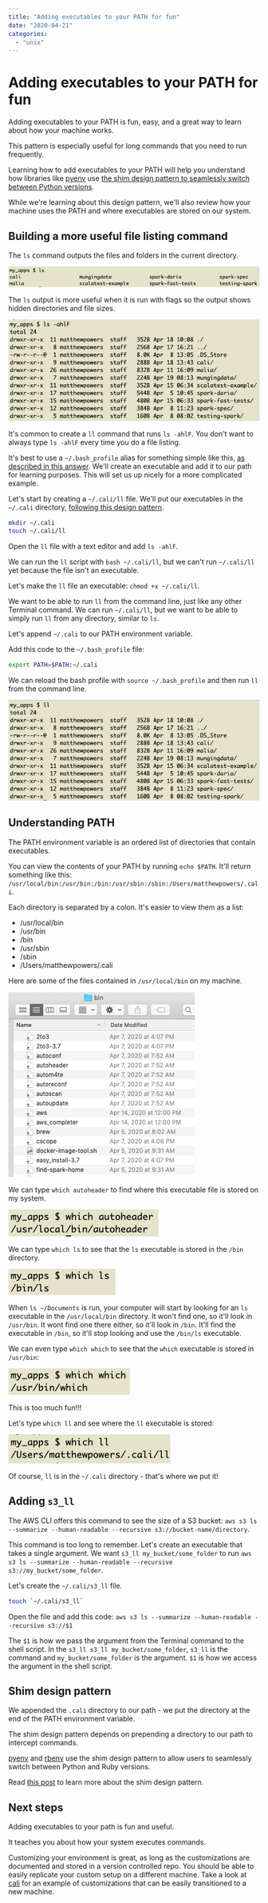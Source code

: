 ```yaml
---
title: "Adding executables to your PATH for fun"
date: "2020-04-21"
categories: 
  - "unix"
---
```


# Adding executables to your PATH for fun

Adding executables to your PATH is fun, easy, and a great way to learn about how your machine works.

This pattern is especially useful for long commands that you need to run frequently.

Learning how to add executables to your PATH will help you understand how libraries like [pyenv](https://github.com/pyenv/pyenv) use [the shim design pattern to seamlessly switch between Python versions](https://mungingdata.com/python/how-pyenv-works-shims/).

While we're learning about this design pattern, we'll also review how your machine uses the PATH and where executables are stored on our system.

## Building a more useful file listing command

The `ls` command outputs the files and folders in the current directory.

![](images_appending/Screen-Shot-2020-04-20-at-8.15.39-PM.png)

The `ls` output is more useful when it is run with flags so the output shows hidden directories and file sizes.

![](images_appending/Screen-Shot-2020-04-20-at-8.16.48-PM.png)

It's common to create a `ll` command that runs `ls -ahlF`. You don't want to always type `ls -ahlF` every time you do a file listing.

It's best to use a `~/.bash_profile` alias for something simple like this, [as described in this answer](https://unix.stackexchange.com/questions/28425/how-can-i-install-the-ll-command-on-mac-os-x). We'll create an executable and add it to our path for learning purposes. This will set us up nicely for a more complicated example.

Let's start by creating a `~/.cali/ll` file. We'll put our executables in the `~/.cali` directory, [following this design pattern](https://github.com/MrPowers/cali).

```bash
mkdir ~/.cali
touch ~/.cali/ll
```

Open the `ll` file with a text editor and add `ls -ahlF`.

We can run the `ll` script with `bash ~/.cali/ll`, but we can't run `~/.cali/ll` yet because the file isn't an executable.

Let's make the `ll` file an executable: `chmod +x ~/.cali/ll`.

We want to be able to run `ll` from the command line, just like any other Terminal command. We can run `~/.cali/ll`, but we want to be able to simply run `ll` from any directory, similar to `ls`.

Let's append `~/.cali` to our PATH environment variable.

Add this code to the `~/.bash_profile` file:

```bash
export PATH=$PATH:~/.cali
```

We can reload the bash profile with `source ~/.bash_profile` and then run `ll` from the command line.

![](images_appending/Screen-Shot-2020-04-21-at-7.48.48-AM.png)

## Understanding PATH

The PATH environment variable is an ordered list of directories that contain executables.

You can view the contents of your PATH by running `echo $PATH`. It'll return something like this: `/usr/local/bin:/usr/bin:/bin:/usr/sbin:/sbin:/Users/matthewpowers/.cali`.

Each directory is separated by a colon. It's easier to view them as a list:

- /usr/local/bin
- /usr/bin
- /bin
- /usr/sbin
- /sbin
- /Users/matthewpowers/.cali

Here are some of the files contained in `/usr/local/bin` on my machine.

![](images_appending/Screen-Shot-2020-04-20-at-8.52.08-PM.png)

We can type `which autoheader` to find where this executable file is stored on my system.

![](images_appending/Screen-Shot-2020-04-21-at-7.50.19-AM.png)

We can type `which ls` to see that the `ls` executable is stored in the `/bin` directory.

![](images_appending/Screen-Shot-2020-04-21-at-7.50.40-AM.png)

When `ls ~/Documents` is run, your computer will start by looking for an `ls` executable in the `/usr/local/bin` directory. It won't find one, so it'll look in `/usr/bin`. It wont find one there either, so it'll look in `/bin`. It'll find the executable in `/bin`, so it'll stop looking and use the `/bin/ls` executable.

We can even type `which which` to see that the `which` executable is stored in `/usr/bin`:

![](images_appending/Screen-Shot-2020-04-21-at-7.51.01-AM.png)

This is too much fun!!!

Let's type `which ll` and see where the `ll` executable is stored:

![](images_appending/Screen-Shot-2020-04-21-at-7.52.33-AM.png)

Of course, `ll` is in the `~/.cali` directory - that's where we put it!

## Adding `s3_ll`

The AWS CLI offers this command to see the size of a S3 bucket: `aws s3 ls --summarize --human-readable --recursive s3://bucket-name/directory`.

This command is too long to remember. Let's create an executable that takes a single argument. We want `s3_ll my_bucket/some_folder` to run `aws s3 ls --summarize --human-readable --recursive s3://my_bucket/some_folder`.

Let's create the `~/.cali/s3_ll` file.

```bash
touch `~/.cali/s3_ll`
```

Open the file and add this code: `aws s3 ls --summarize --human-readable --recursive s3://$1`

The `$1` is how we pass the argument from the Terminal command to the shell script. In the `s3_ll s3_ll my_bucket/some_folder`, `s3_ll` is the command and `my_bucket/some_folder` is the argument. `$1` is how we access the argument in the shell script.

## Shim design pattern

We appended the `.cali` directory to our path - we put the directory at the end of the PATH environment variable.

The shim design pattern depends on prepending a directory to our path to intercept commands.

[pyenv](https://github.com/pyenv/pyenv) and [rbenv](https://github.com/rbenv/rbenv) use the shim design pattern to allow users to seamlessly switch between Python and Ruby versions.

Read [this post](https://mungingdata.com/python/how-pyenv-works-shims/) to learn more about the shim design pattern.

## Next steps

Adding executables to your path is fun and useful.

It teaches you about how your system executes commands.

Customizing your environment is great, as long as the customizations are documented and stored in a version controlled repo. You should be able to easily replicate your custom setup on a different machine. Take a look at [cali](https://github.com/MrPowers/cali) for an example of customizations that can be easily transitioned to a new machine.
